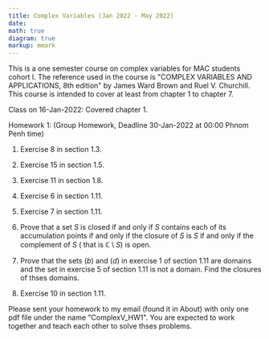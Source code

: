 ```yaml
---
title: Complex Variables (Jan 2022 - May 2022)
date: 
math: true
diagram: true
markup: mmark
---
```

This is a one semester course on complex variables for MAC students cohort I. The reference used in the course is "COMPLEX VARIABLES AND APPLICATIONS, 8th edition" by James Ward Brown and Ruel V. Churchill. This course is intended to cover at least from chapter 1 to chapter 7.

Class on 16-Jan-2022: Covered chapter 1.

Homework 1: (Group Homework, Deadline 30-Jan-2022 at 00:00 Phnom Penh time)

1. Exercise 8 in section 1.3.

2. Exercise 15 in section 1.5.

3. Exercise 11 in section 1.8.

4. Exercise 6 in section 1.11.

5. Exercise 7 in section 1.11.

6. Prove that a set $S$ is closed if and only if $S$ contains each of its accumulation points if and only if the closure of $S$ is $S$ if and only if the complement of $S$ ( that is $\mathbb{C}\setminus S$) is open.

7. Prove that the sets $(b)$ and $(d)$ in exercise 1 of section 1.11 are domains and the set in exercise 5 of section 1.11 is not a domain. Find the closures of thses domains.

8. Exercise 10 in section 1.11.

Please sent your homework to my email (found it in About) with only one pdf file under the name "ComplexV_HW1". You are expected to work together and teach each other to solve thses problems.

